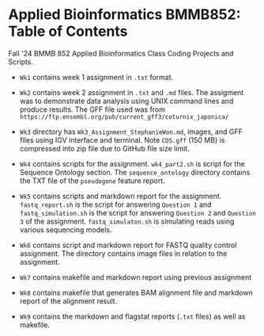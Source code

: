 # Applied Bioinformatics BMMB852: Table of Contents
Fall '24 BMMB 852 Applied Bioinformatics Class Coding Projects and Scripts.

* `Wk1` contains week 1 assignment in `.txt` format.
* `Wk2` contains week 2 assignment in `.txt` and `.md` files. The assigment was to demonstrate data analysis using UNIX command lines and produce results. The GFF file used was from `https://ftp.ensembl.org/pub/current_gff3/coturnix_japonica/`

* `Wk3` directory has `Wk3_Assignment_StephanieWon.md`, images, and GFF files using IGV interface and terminal. Note `CDS.gff` (150 MB) is compressed into zip file due to GitHub file size limit. 

* `Wk4` contains scripts for the assignment. `wk4_part2.sh` is script for the Sequence Ontology section. The `sequence_ontology` directory contains the TXT file of the `pseudogene` feature report.
  
* `Wk5` contains scripts and markdown report for the assignment. `fastq_report.sh` is the script for answering `Question 1` and `fastq_simulation.sh` is the script for answering `Question 2` and `Question 3` of the assignment. `fastq_simulaton.sh` is simulating reads using various sequencing models.

* `Wk6` contains script and markdown report for FASTQ quality control assignment. The directory contains image files in relation to the assignment. 
* `Wk7` contains makefile and markdown report using previous assignment
* `Wk8` contains makefile that generates BAM alignment file and markdown report of the alignment result.
* `Wk9` contains the markdown and flagstat reports (`.txt` files) as well as makefile. 
